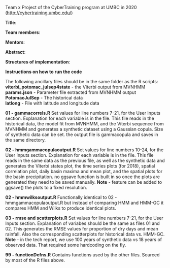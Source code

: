 Team x Project of the CyberTraining program at UMBC in 2020 (http://cybertraining.umbc.edu/)

**Title**: 

**Team members**: 

**Mentors**: 

**Abstract**: 

**Structures of implementation**:

**Instructions on how to run the code**

The following ancillary files should be in the same folder as the R scripts:  
**viterbi_potomac_julsep4state** - the Viterbi output from MVNHMM  
**params.json** - Parameter file extracted from MVNHMM output  
**PotomacJulSep** - The historical data  
**latlong** - File with latitude and longitude data  

**01 - gammacorrels.R**
Set values for line numbers 7-21, for the User Inputs section. Explanation for each variable is in the file.
This file reads in the historical data, the model fit from MVNHMM, and the Viterbi sequence from MVNHMM and generates a synthetic dataset using a Gaussian copula. Size of synthetic data can be set.
the output file is gammacopula and saves in the same directory.

**02 - hmmgammacopulaoutput.R**
Set values for line numbers 10-24, for the User Inputs section. Explanation for each variable is in the file.
This file reads in the same data as the previous file, as well as the synthetic data and generates the Viterbi states plot, the time series plots (for 2018), spatial correlation plot, daily basin maxima
and mean plot, and the spatial plots for the basin precipitation. no ggsave function is built in so once the plots are generated they need to be saved manually.
**Note** - feature can be added to ggsave() the plots to a fixed resolution.

**02 - hmmwilksoutput.R**
Functionally identical to 02 - hmmgammacopulaoutput.R but instead of comparing HMM and HMM-GC it compares HMM and Wilks to produce identical plots.

**03 - rmse and scatterplots.R**
Set values for line numbers 7-21, for the User Inputs section. Explanation of variabes should be the same as files 01 and 02.
This generates the RMSE values for proportion of dry days and mean rainfall. Also the corresponding scatterplots for historical data vs. HMM-GC.
**Note** - in the tech report, we use 100 years of synthetic data vs 18 years of observed data. That required some hardcoding on the fly.

**99 - functionDefns.R**
Contains functions used by the other files. Sourced by most of the R files above.
